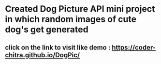 # Created Dog Picture API mini project in which random images of cute dog's get generated
## click on the link to visit like demo : https://coder-chitra.github.io/DogPic/
